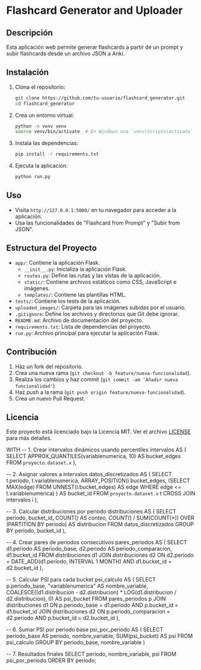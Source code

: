 # Flashcard Generator and Uploader

## Descripción
Esta aplicación web permite generar flashcards a partir de un prompt y subir flashcards desde un archivo JSON a Anki.

## Instalación
1. Clona el repositorio:
    ```bash
    git clone https://github.com/tu-usuario/flashcard_generator.git
    cd flashcard_generator
    ```

2. Crea un entorno virtual:
    ```bash
    python -m venv venv
    source venv/bin/activate  # En Windows usa `venv\Scripts\activate`
    ```

3. Instala las dependencias:
    ```bash
    pip install -r requirements.txt
    ```

4. Ejecuta la aplicación:
    ```bash
    python run.py
    ```

## Uso
- Visita `http://127.0.0.1:5000/` en tu navegador para acceder a la aplicación.
- Usa las funcionalidades de "Flashcard from Prompt" y "Subir from JSON".

## Estructura del Proyecto
- `app/`: Contiene la aplicación Flask.
  - `__init__.py`: Inicializa la aplicación Flask.
  - `routes.py`: Define las rutas y las vistas de la aplicación.
  - `static/`: Contiene archivos estáticos como CSS, JavaScript e imágenes.
  - `templates/`: Contiene las plantillas HTML.
- `tests/`: Contiene los tests de la aplicación.
- `uploaded_images/`: Carpeta para las imágenes subidas por el usuario.
- `.gitignore`: Define los archivos y directorios que Git debe ignorar.
- `README.md`: Archivo de documentación del proyecto.
- `requirements.txt`: Lista de dependencias del proyecto.
- `run.py`: Archivo principal para ejecutar la aplicación Flask.

## Contribución
1. Haz un fork del repositorio.
2. Crea una nueva rama (`git checkout -b feature/nueva-funcionalidad`).
3. Realiza los cambios y haz commit (`git commit -am 'Añadir nueva funcionalidad'`).
4. Haz push a la rama (`git push origin feature/nueva-funcionalidad`).
5. Crea un nuevo Pull Request.

## Licencia
Este proyecto está licenciado bajo la Licencia MIT. Ver el archivo [LICENSE](LICENSE) para más detalles.


WITH 
  -- 1. Crear intervalos dinámicos usando percentiles
  intervalos AS (
    SELECT
      APPROX_QUANTILES(variablenumerica, 10) AS bucket_edges
    FROM `proyecto.dataset.x`
  ),

  -- 2. Asignar valores a intervalos
  datos_discretizados AS (
    SELECT
      t.periodo,
      t.variablenumerica,
      ARRAY_POSITION(i.bucket_edges, 
        (SELECT MAX(edge) FROM UNNEST(i.bucket_edges) AS edge WHERE edge <= t.variablenumerica)
      ) AS bucket_id
    FROM `proyecto.dataset.x` t
    CROSS JOIN intervalos i
  ),

  -- 3. Calcular distribuciones por periodo
  distribuciones AS (
    SELECT
      periodo,
      bucket_id,
      COUNT(*) AS conteo,
      COUNT(*) / SUM(COUNT(*)) OVER (PARTITION BY periodo) AS distribucion
    FROM datos_discretizados
    GROUP BY periodo, bucket_id
  ),

  -- 4. Crear pares de periodos consecutivos
  pares_periodos AS (
    SELECT 
      d1.periodo AS periodo_base,
      d2.periodo AS periodo_comparacion,
      d1.bucket_id
    FROM distribuciones d1
    JOIN distribuciones d2
      ON d2.periodo = DATE_ADD(d1.periodo, INTERVAL 1 MONTH)
      AND d1.bucket_id = d2.bucket_id
  ),

  -- 5. Calcular PSI para cada bucket
  psi_calculo AS (
    SELECT
      p.periodo_base,
      "variablenumerica" AS nombre_variable,
      COALESCE((d1.distribucion - d2.distribucion) * LOG(d1.distribucion / d2.distribucion), 0) AS psi_bucket
    FROM pares_periodos p
    JOIN distribuciones d1
      ON p.periodo_base = d1.periodo AND p.bucket_id = d1.bucket_id
    JOIN distribuciones d2
      ON p.periodo_comparacion = d2.periodo AND p.bucket_id = d2.bucket_id
  ),

  -- 6. Sumar PSI por periodo base
  psi_por_periodo AS (
    SELECT
      periodo_base AS periodo,
      nombre_variable,
      SUM(psi_bucket) AS psi
    FROM psi_calculo
    GROUP BY periodo_base, nombre_variable
  )

-- 7. Resultados finales
SELECT 
  periodo,
  nombre_variable,
  psi
FROM psi_por_periodo
ORDER BY periodo;
